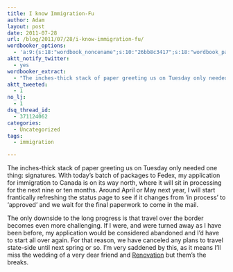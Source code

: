 ```yaml
---
title: I know Immigration-Fu
author: Adam
layout: post
date: 2011-07-28
url: /blog/2011/07/28/i-know-immigration-fu/
wordbooker_options:
  - 'a:9:{s:18:"wordbook_noncename";s:10:"26bb8c3417";s:18:"wordbook_page_post";s:4:"-100";s:18:"wordbook_orandpage";s:1:"2";s:23:"wordbook_default_author";s:1:"1";s:23:"wordbook_extract_length";s:3:"256";s:19:"wordbook_actionlink";s:3:"300";s:26:"wordbooker_publish_default";s:2:"on";s:18:"wordbook_attribute";s:30:"Wrote a new post on their blog";s:29:"wordbooker_status_update_text";s:35:": New blog post :  %title% - %link%";}'
aktt_notify_twitter:
  - yes
wordbooker_extract:
  - "The inches-thick stack of paper greeting us on Tuesday only needed one thing: signatures. With today's batch of packages to Fedex, my application for immigration to Canada is on its way north, where it will sit in processing for the next nine or ten mo ..."
aktt_tweeted:
  - 1
no_lj:
  - 1
dsq_thread_id:
  - 371124062
categories:
  - Uncategorized
tags:
  - immigration

---
```

The inches-thick stack of paper greeting us on Tuesday only needed one thing: signatures. With today&#8217;s batch of packages to Fedex, my application for immigration to Canada is on its way north, where it will sit in processing for the next nine or ten months. Around April or May next year, I will start frantically refreshing the status page to see if it changes from &#8216;in process&#8217; to &#8216;approved&#8217; and we wait for the final paperwork to come in the mail.

The only downside to the long progress is that travel over the border becomes even more challenging. If I were, and were turned away as I have been before, my application would be considered abandoned and I&#8217;d have to start all over again. For that reason, we have canceled any plans to travel state-side until next spring or so. I&#8217;m very saddened by this, as it means I&#8217;ll miss the wedding of a very dear friend and [Renovation](1) but them&#8217;s the breaks.

 [1]: http://www.renovationsf.org/
